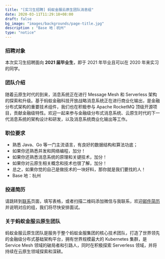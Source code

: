 ```yaml
---
title: "[实习生招聘] 蚂蚁金服云原生团队消息组"
date: 2020-03-11T11:29:18+08:00
draft: false
bg_image: "images/backgrounds/page-title.jpg"
description : "Base 地：杭州"
type: "notice"
---
```


### 招聘对象

本次实习生招聘面向 **2021 届毕业生**，即于 2021 年毕业且可以在 2020 年来实习的同学。

### 团队介绍

随着云原生时代的到来，消息系统正在进行 Message Mesh 和 Serverless 架构的探索和升级。基于蚂蚁金融科技开放战略消息系统正在进行商业化输出，是金融分布式架构的重要技术组件，我们也在积极参与 Apache RocketMQ 顶级开源项目，贡献金融级特性。欢迎一起来参与金融级分布式消息系统、云原生时代的下一代消息系统的架构设计和研发，以及消息系统商业化输出等工作。

### 职位要求

- 熟悉 Java、Go 等一门主流语言，有良好的数据结构和算法功底；
- 如果你还熟悉并发和网络编程，加分！
- 如果你还熟悉消息系统的原理和关键技术，加分！
- 如果你对云原生相关概念和技术也很了解，加分！
- 总之，如果你觉的自己是做技术的一块好料，那你就是我们要找的人！
- Base 地：杭州

### 投递简历

请跳转到[联系](/contact/)页面，填写表格，或者扫描二维码添加微信与我联系，欢迎[邮件简历](mailto:jingchao.sjc@antfin.com)并说明对应的组，我们将尽快安排面试。

### 关于蚂蚁金服云原生团队

蚂蚁金服云原生团队是服务于整个蚂蚁金服集团的核心技术团队，打造了世界领先的金融级分布式基础架构平台，拥有世界规模最大的 Kubernetes 集群，是 Service Mesh 领域的破局者和引路人，同时在积极探索 Serverless 领域，并将持续在云原生领域探索和深耕。

